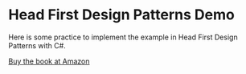# Head First Design Patterns Demo

Here is some practice to implement the example in Head First Design Patterns with C#.

[Buy the book at Amazon](https://www.amazon.com/Head-First-Design-Patterns-Brain-Friendly/dp/0596007124)